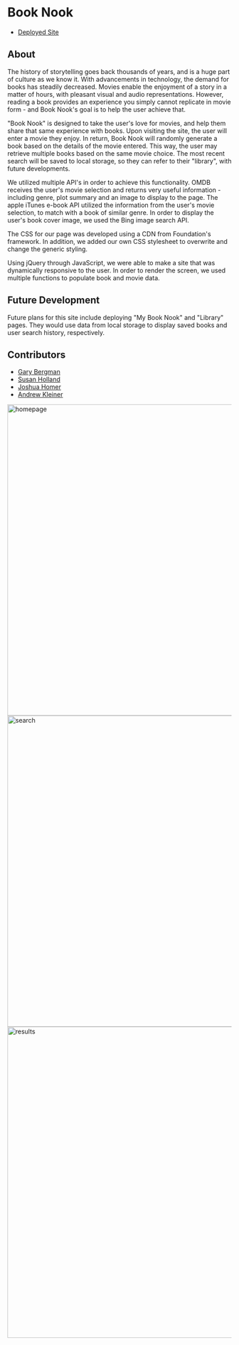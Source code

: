 # Book Nook
* [Deployed Site](https://segh.github.io/Book-Nook/)

## About 

The history of storytelling goes back thousands of years, and is a huge part of culture as we know it. With advancements in technology, the demand for books has steadily decreased. Movies enable the enjoyment of a story in a matter of hours, with pleasant visual and audio representations. However, reading a book provides an experience you simply cannot replicate in movie form - and Book Nook's goal is to help the user achieve that.

"Book Nook" is designed to take the user's love for movies, and help them share that same experience with books. Upon visiting the site, the user will enter a movie they enjoy. In return, Book Nook will randomly generate a book based on the details of the movie entered. This way, the user may retrieve multiple books based on the same movie choice. The most recent search will be saved to local storage, so they can refer to their "library", with future developments.

We utilized multiple API's in order to achieve this functionality. OMDB receives the user's movie selection and returns very useful information - including genre, plot summary and an image to display to the page. The apple iTunes e-book API utilized the information from the user's movie selection, to match with a book of similar genre. In order to display the user's book cover image, we used the Bing image search API. 

The CSS for our page was developed using a CDN from Foundation's framework. In addition, we added our own CSS stylesheet to overwrite and change the generic styling. 

Using jQuery through JavaScript, we were able to make a site that was dynamically responsive to the user. In order to render the screen, we used multiple functions to populate book and movie data.

## Future Development

Future plans for this site include deploying "My Book Nook" and "Library" pages. They would use data from local storage to display saved books and user search history, respectively. 

## Contributors

* [Gary Bergman](https://github.com/Gary-Bergman)
* [Susan Holland](https://github.com/SEGH)
* [Joshua Homer](https://github.com/Jchomer90)
* [Andrew Kleiner](https://github.com/akleiner26)

<img src="./Assets/screenShots/screenShot1.jpeg" alt="homepage" width="700">
<img src="./Assets/screenShots/screenShot2.jpeg" alt="search" width="700">
<img src="./Assets/screenShots/screenShot3.jpeg" alt="results" width="700">

